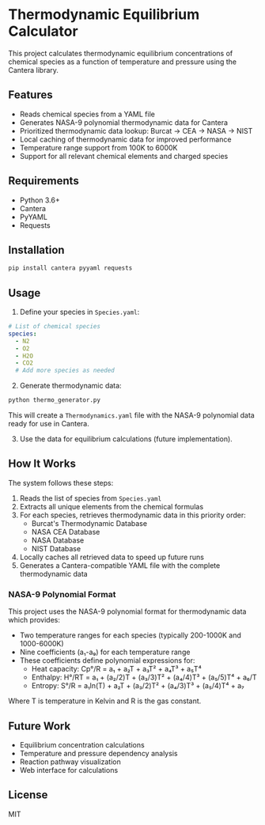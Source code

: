 # Thermodynamic Equilibrium Calculator

This project calculates thermodynamic equilibrium concentrations of chemical species as a function of temperature and pressure using the Cantera library.

## Features

- Reads chemical species from a YAML file
- Generates NASA-9 polynomial thermodynamic data for Cantera
- Prioritized thermodynamic data lookup: Burcat → CEA → NASA → NIST
- Local caching of thermodynamic data for improved performance
- Temperature range support from 100K to 6000K
- Support for all relevant chemical elements and charged species

## Requirements

- Python 3.6+
- Cantera
- PyYAML
- Requests

## Installation

```bash
pip install cantera pyyaml requests
```

## Usage

1. Define your species in `Species.yaml`:

```yaml
# List of chemical species
species:
  - N2
  - O2
  - H2O
  - CO2
  # Add more species as needed
```

2. Generate thermodynamic data:

```bash
python thermo_generator.py
```

This will create a `Thermodynamics.yaml` file with the NASA-9 polynomial data ready for use in Cantera.

3. Use the data for equilibrium calculations (future implementation).

## How It Works

The system follows these steps:

1. Reads the list of species from `Species.yaml`
2. Extracts all unique elements from the chemical formulas
3. For each species, retrieves thermodynamic data in this priority order:
   - Burcat's Thermodynamic Database
   - NASA CEA Database
   - NASA Database
   - NIST Database
4. Locally caches all retrieved data to speed up future runs
5. Generates a Cantera-compatible YAML file with the complete thermodynamic data

### NASA-9 Polynomial Format

This project uses the NASA-9 polynomial format for thermodynamic data which provides:

- Two temperature ranges for each species (typically 200-1000K and 1000-6000K)
- Nine coefficients (a₁-a₉) for each temperature range
- These coefficients define polynomial expressions for:
  - Heat capacity: Cp°/R = a₁ + a₂T + a₃T² + a₄T³ + a₅T⁴
  - Enthalpy: H°/RT = a₁ + (a₂/2)T + (a₃/3)T² + (a₄/4)T³ + (a₅/5)T⁴ + a₆/T
  - Entropy: S°/R = a₁ln(T) + a₂T + (a₃/2)T² + (a₄/3)T³ + (a₅/4)T⁴ + a₇

Where T is temperature in Kelvin and R is the gas constant.

## Future Work

- Equilibrium concentration calculations
- Temperature and pressure dependency analysis
- Reaction pathway visualization
- Web interface for calculations

## License

MIT